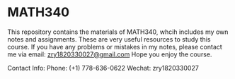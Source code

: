 # MATH340

This repository contains the materials of MATH340, whcih includes my own notes and assignments.
These are very useful resources to study this course. If you have any problems or mistakes in my notes, please contact me via email: zry1820330027@gmail.com
Hope you enjoy the course.

Contact Info:
Phone: (+1) 778-636-0622
Wechat: zry1820330027
